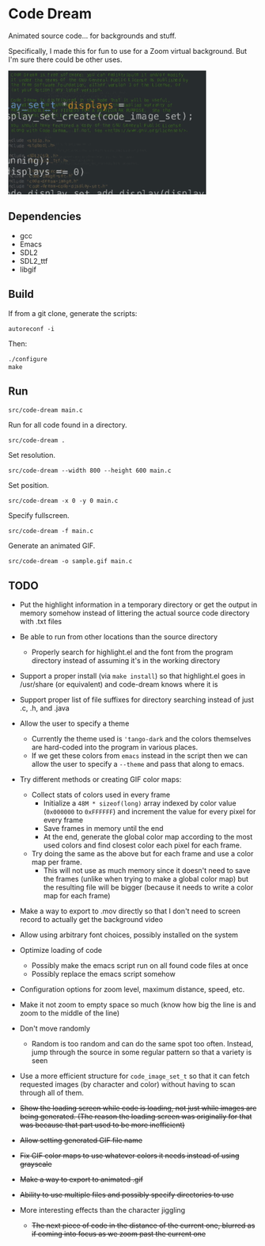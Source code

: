 Code Dream
==========

Animated source code... for backgrounds and stuff.

Specifically, I made this for fun to use for a Zoom virtual
background. But I'm sure there could be other uses.

![Sample](/sample.gif)

Dependencies
------------

  - gcc
  - Emacs
  - SDL2
  - SDL2_ttf
  - libgif

Build
-----

If from a git clone, generate the scripts:

    autoreconf -i

Then:

    ./configure
    make

Run
---

    src/code-dream main.c

Run for all code found in a directory.

    src/code-dream .

Set resolution.

    src/code-dream --width 800 --height 600 main.c

Set position.

    src/code-dream -x 0 -y 0 main.c

Specify fullscreen.

    src/code-dream -f main.c

Generate an animated GIF.

    src/code-dream -o sample.gif main.c

TODO
----

* Put the highlight information in a temporary directory or get the
  output in memory somehow instead of littering the actual source code
  directory with .txt files

* Be able to run from other locations than the source directory

    * Properly search for highlight.el and the font from the program
      directory instead of assuming it's in the working directory

* Support a proper install (via `make install`) so that highlight.el
  goes in /usr/share (or equivalent) and code-dream knows where it is

* Support proper list of file suffixes for directory searching instead
  of just .c, .h, and .java

* Allow the user to specify a theme
    * Currently the theme used is `'tango-dark` and the colors themselves
      are hard-coded into the program in various places.
    * If we get these colors from `emacs` instead in the script then we
      can allow the user to specify a `--theme` and pass that along to
      emacs.

* Try different methods or creating GIF color maps:
    * Collect stats of colors used in every frame
        * Initialize a `48M * sizeof(long)` array indexed by color value
          (`0x000000` to `0xFFFFFF`) and increment the value for every pixel
          for every frame
        * Save frames in memory until the end
        * At the end, generate the global color map according to the most
          used colors and find closest color each pixel for each frame.
    * Try doing the same as the above but for each frame and use a
      color map per frame.
        * This will not use as much memory since it doesn't need to save the
          frames (unlike when trying to make a global color map) but the
          resulting file will be bigger (because it needs to write a color
          map for each frame)

* Make a way to export to .mov directly so that I don't need to screen
  record to actually get the background video

* Allow using arbitrary font choices, possibly installed on the system

* Optimize loading of code
    * Possibly make the emacs script run on all found code files at once
    * Possibly replace the emacs script somehow

* Configuration options for zoom level, maximum distance, speed, etc.

* Make it not zoom to empty space so much (know how big the line is
  and zoom to the middle of the line)

* Don't move randomly
    * Random is too random and can do the same spot too
      often. Instead, jump through the source in some regular pattern
      so that a variety is seen

* Use a more efficient structure for `code_image_set_t` so that it can fetch
  requested images (by character and color) without having to scan through
  all of them.

* ~~Show the loading screen while code is loading, not just while images
  are being generated. (The reason the loading screen was originally
  for that was because that part used to be more inefficient)~~

* ~~Allow setting generated GIF file name~~

* ~~Fix GIF color maps to use whatever colors it needs instead of using
  grayscale~~

* ~~Make a way to export to animated .gif~~

* ~~Ability to use multiple files and possibly specify directories to use~~

* More interesting effects than the character jiggling

    * ~~The next piece of code in the distance of the current one,
      blurred as if coming into focus as we zoom past the current one~~
